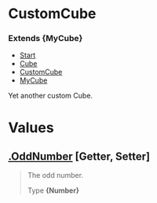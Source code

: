 
# CustomCube
### Extends **{MyCube}**

* [Start](https:/github.com/QSmally/Docgen/blob/master/Test/Documentations/Index.md)
* [Cube](https:/github.com/QSmally/Docgen/blob/master/Test/Documentations/Cube.md)
* [CustomCube](https:/github.com/QSmally/Docgen/blob/master/Test/Documentations/CustomCube.md)
* [MyCube](https:/github.com/QSmally/Docgen/blob/master/Test/Documentations/MyCube.md)

Yet another custom Cube.



# Values
## [.OddNumber](https:/github.com/QSmally/Docgen/blob/master/Test/Documentations/lib/Extensions/CustomCube.js#L22) [**Getter**, **Setter**]
> The odd number.
>
> Type **{Number}**

